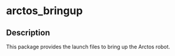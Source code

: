 # arctos_bringup

## Description

This package provides the launch files to bring up the Arctos robot.


